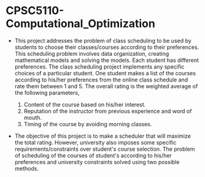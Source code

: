 # CPSC5110-Computational_Optimization

* This project addresses the problem of class scheduling to be used by students to choose their classes/courses according to their preferences. This scheduling problem involves data organization, creating mathematical models and solving the models. Each student has different preferences. The class scheduling project implements any specific choices of a particular student. One student makes a list of the courses according to his/her preferences from the online class schedule and rate them between 1 and 5. The overall rating is the weighted average of the following parameters,

  1. Content of the course based on his/her interest.
  2. Reputation of the instructor from previous experience and word of mouth.
  3. Timing of the course by avoiding morning classes.

* The objective of this project is to make a scheduler that will maximize the total rating. However, university also imposes some specific requirements/constraints over student's course selection. The problem of scheduling of the courses of student's according to his/her preferences and university constraints solved using two possible methods.

